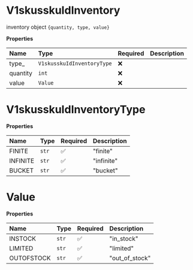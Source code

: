 # V1skusskuIdInventory

inventory object `{quantity, type, value}`

**Properties**

| Name     | Type                       | Required | Description |
| :------- | :------------------------- | :------- | :---------- |
| type\_   | `V1skusskuIdInventoryType` | ❌       |             |
| quantity | `int`                      | ❌       |             |
| value    | `Value`                    | ❌       |             |

# V1skusskuIdInventoryType

**Properties**

| Name     | Type  | Required | Description |
| :------- | :---- | :------- | :---------- |
| FINITE   | `str` | ✅       | "finite"    |
| INFINITE | `str` | ✅       | "infinite"  |
| BUCKET   | `str` | ✅       | "bucket"    |

# Value

**Properties**

| Name       | Type  | Required | Description    |
| :--------- | :---- | :------- | :------------- |
| INSTOCK    | `str` | ✅       | "in_stock"     |
| LIMITED    | `str` | ✅       | "limited"      |
| OUTOFSTOCK | `str` | ✅       | "out_of_stock" |
